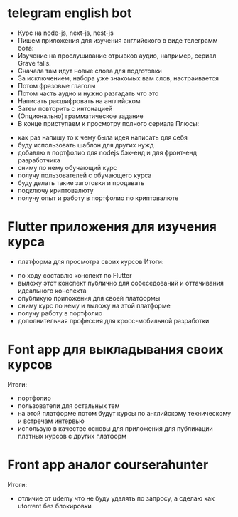 # telegram english bot

- Курс на node-js, next-js, nest-js
- Пишем приложения для изучения английского в виде телеграмм бота:
- Изучение на прослушивание отрывков аудио, например, сериал Grave falls.
- Сначала там идут новые слова для подготовки
- За исключением, набора уже знакомых вам слов, настраивается
- Потом фразовые глаголы
- Потом часть аудио и нужно разгадать что это
- Написать расшифровать на английском
- Затем повторить с интонацией
- (Опционально) грамматическое задание
- В конце приступаем к просмотру полного сериала
Плюсы:
+ как раз напишу то к чему была идея написать для себя
+ буду использовать шаблон для других нужд
+ добавлю в портфолио для nodejs бэк-енд и для фронт-енд разработчика
+ сниму по нему обучающий курс
+ получу пользователей с обучающего курса
+ буду делать такие заготовки и продавать 
+ подключу криптовалюту 
+ получу опыт и работу в портфолио по криптовалюте

# Flutter приложения для изучения курса
- платформа для просмотра своих курсов
Итоги:
+ по ходу составлю конспект по Flutter
+ выложу этот конспект публично для собеседований и оттачивания идеального конспекта
+ опубликую приложения для своей платформы
+ сниму курс по нему и выложу на этой платформе
+ получу работу в портфолио
+ дополнительная профессия для кросс-мобильной разработки

# Font app для выкладывания своих курсов
Итоги:
+ портфолио
+ пользователи для остальных тем
+ на этой платформе потом будут курсы по английскому техническому и встречам интервью
+ использую в качестве основы для приложения для публикации платных курсов с других платформ

# Front app аналог courserahunter
Итоги:
+ отличие от udemy что не буду удалять по запросу, а сделаю как utorrent без блокировки
